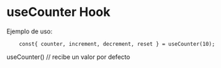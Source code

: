 # useCounter Hook

Ejemplo de uso:
```
    const{ counter, increment, decrement, reset } = useCounter(10);
```
useCounter() // recibe un valor por defecto


